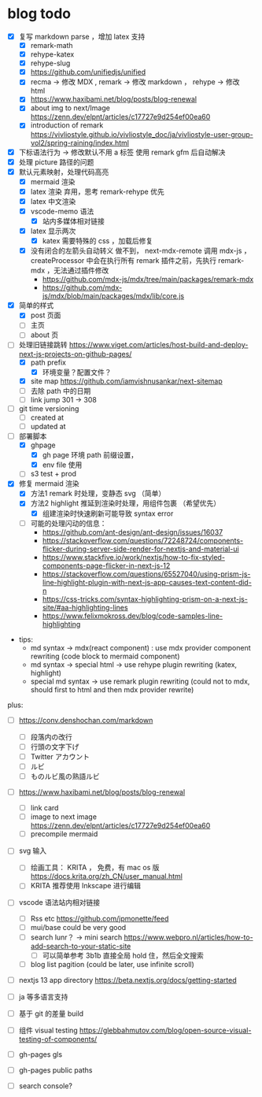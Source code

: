 
# blog todo

- [x] 复写 markdown parse ，增加 latex 支持
    - [x] remark-math
    - [x] rehype-katex
    - [x] rehype-slug
    - [x] https://github.com/unifiedjs/unified
    - [x] recma -> 修改 MDX , remark -> 修改 markdown ， rehype -> 修改 html
    - [x] https://www.haxibami.net/blog/posts/blog-renewal
    - [x] about img to next/Image https://zenn.dev/elpnt/articles/c17727e9d254ef00ea60
    - [x] introduction of remark https://vivliostyle.github.io/vivliostyle_doc/ja/vivliostyle-user-group-vol2/spring-raining/index.html
- [x] 下标语法行为 -> 修改默认不用 a 标签
    使用 remark gfm 后自动解决
- [x] 处理 picture 路径的问题
- [x] 默认元素映射，处理代码高亮
    - [x] mermaid 渲染
    - [x] latex 渲染 弃用，思考 remark-rehype 优先
    - [x] latex 中文渲染
    - [x] vscode-memo 语法
        - [x] 站内多媒体相对链接
    - [x] latex 显示两次
        - [x] katex 需要特殊的 css ，加载后修复
    - [x] 没有闭合的左箭头自动转义
        做不到， next-mdx-remote 调用 mdx-js ， createProcessor 中会在执行所有 remark 插件之前，先执行 remark-mdx ，无法通过插件修改 
        - https://github.com/mdx-js/mdx/tree/main/packages/remark-mdx
        - https://github.com/mdx-js/mdx/blob/main/packages/mdx/lib/core.js
- [x] 简单的样式
    - [x] post 页面
    - [ ] 主页
    - [ ] about 页
- [ ] 处理旧链接跳转 https://www.viget.com/articles/host-build-and-deploy-next-js-projects-on-github-pages/
    - [x] path prefix
        - [x] 环境变量？配置文件？
    - [x] site map https://github.com/iamvishnusankar/next-sitemap
    - [ ] 去除 path 中的日期
    - [ ] link jump 301 -> 308
- [ ] git time versioning
    - [ ] created at
    - [ ] updated at
- [ ] 部署脚本
    - [x] ghpage
        - [x] gh page 环境 path 前缀设置，
        - [x] env file 使用
    - [ ] s3 test + prod
- [x] 修复 mermaid 渲染
    - [x] 方法1 remark 时处理，变静态 svg （简单）
    - [x] 方法2 highlight 推延到渲染时处理，用组件包裹 （希望优先）
        - [x] 组建渲染时快速刷新可能导致 syntax error
    - [ ] 可能的处理闪动的信息： 
        - https://github.com/ant-design/ant-design/issues/16037
        - https://stackoverflow.com/questions/72248724/components-flicker-during-server-side-render-for-nextjs-and-material-ui
        - https://www.stackfive.io/work/nextjs/how-to-fix-styled-components-page-flicker-in-next-js-12
        - https://stackoverflow.com/questions/65527040/using-prism-js-line-highlight-plugin-with-next-js-app-causes-text-content-did-n
        - https://css-tricks.com/syntax-highlighting-prism-on-a-next-js-site/#aa-highlighting-lines
        - https://www.felixmokross.dev/blog/code-samples-line-highlighting

- tips:
    - md syntax -> mdx(react component) : use mdx provider component rewriting (code block to mermaid component)
    - md syntax -> special html -> use rehype plugin rewriting (katex, highlight)
    - special md syntax -> use remark plugin rewriting (could not to mdx, should first to html and then mdx provider rewrite)

plus:
- [ ] https://conv.denshochan.com/markdown
    - [ ] 段落内の改行
    - [ ] 行頭の文字下げ
    - [ ] Twitter アカウント
    - [ ] ルビ
    - [ ] ものルビ風の熟語ルビ
- [ ] https://www.haxibami.net/blog/posts/blog-renewal
    - [ ] link card
    - [ ] image to next image https://zenn.dev/elpnt/articles/c17727e9d254ef00ea60
    - [ ] precompile mermaid
- [ ] svg 输入
    - [ ] 绘画工具： KRITA ， 免费，有 mac os 版 https://docs.krita.org/zh_CN/user_manual.html
    - [ ] KRITA 推荐使用 Inkscape 进行编辑
- [ ] vscode 语法站内相对链接
    - [ ] Rss etc https://github.com/jpmonette/feed
    - [ ] mui/base could be very good
    - [ ] search lunr？ -> mini search https://www.webpro.nl/articles/how-to-add-search-to-your-static-site
        - [ ] 可以简单参考 3b1b 直接全局 hold 住，然后全文搜索
    - [ ] blog list pagition (could be later, use infinite scroll)
- [ ] nextjs 13 app directory https://beta.nextjs.org/docs/getting-started
- [ ] ja 等多语言支持
- [ ] 基于 git 的差量 build
- [ ] 组件 visual testing https://glebbahmutov.com/blog/open-source-visual-testing-of-components/
- [ ] gh-pages gls
- [ ] gh-pages public paths
- [ ] search console?


